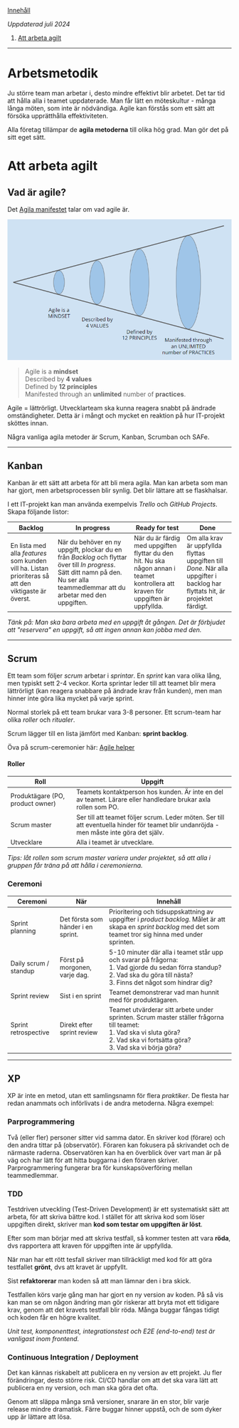 [Innehåll](README.md)

*Uppdaterad juli 2024*

1. [Att arbeta agilt](#att-arbeta-agilt)

---

# Arbetsmetodik
Ju större team man arbetar i, desto mindre effektivt blir arbetet. Det tar tid att hålla alla i teamet uppdaterade. Man får lätt en möteskultur - många långa möten, som inte är nödvändiga. Agile kan förstås som ett sätt att försöka upprätthålla effektiviteten.

Alla företag tillämpar de **agila metoderna** till olika hög grad. Man gör det på sitt eget sätt.


# Att arbeta agilt
## Vad är agile?
Det [Agila manifestet](https://agilemanifesto.org/) talar om vad agile är.

![Agile is](../img/agile.png)
> Agile is a **mindset** <br>
> Described by **4 values** <br>
> Defined by **12 principles** <br>
> Manifested through an **unlimited** number of **practices**.


Agile = lättrörligt. Utvecklarteam ska kunna reagera snabbt på ändrade omständigheter. Detta är i mångt och mycket en reaktion på hur IT-projekt sköttes innan.

Några vanliga agila metoder är Scrum, Kanban, Scrumban och SAFe.

---
## Kanban
Kanban är ett sätt att arbeta för att bli mera agila. Man kan arbeta som man har gjort, men arbetsprocessen blir synlig. Det blir lättare att se flaskhalsar.

I ett IT-projekt kan man använda exempelvis *Trello* och *GitHub Projects*. Skapa följande listor:

|Backlog |In progress |Ready for test |Done |
|-|-|-|-|
|En lista med alla *features* som kunden vill ha. Listan prioriteras så att den viktigaste är överst. |När du behöver en ny uppgift, plockar du en från *Backlog* och flyttar över till *In progress*. Sätt ditt namn på den. Nu ser alla teammedlemmar att du arbetar med den uppgiften. |När du är färdig med uppgiften flyttar du den hit. Nu ska någon annan i teamet kontrollera att kraven för uppgiften är uppfyllda. |Om alla krav är uppfyllda flyttas uppgiften till *Done*. När alla uppgifter i backlog har flyttats hit, är projektet färdigt. |

*Tänk på: Man ska bara arbeta med en uppgift åt gången. Det är förbjudet att "reservera" en uppgift, så att ingen annan kan jobba med den.*

---
## Scrum
Ett team som följer *scrum* arbetar i *sprintar*. En *sprint* kan vara olika lång, men typiskt sett 2-4 veckor. Korta sprintar leder till att teamet blir mera lättrörligt (kan reagera snabbare på ändrade krav från kunden), men man hinner inte göra lika mycket på varje sprint.

Normal storlek på ett team brukar vara 3-8 personer. Ett scrum-team har olika *roller* och *ritualer*.

Scrum lägger till en lista jämfört med Kanban: **sprint backlog**.

Öva på scrum-ceremonier här: [Agile helper](https://lejonmanen.github.io/agile-helper/)

#### Roller
| Roll | Uppgift |
|------|---------|
| Produktägare (PO, product owner) | Teamets kontaktperson hos kunden. Är inte en del av teamet. Lärare eller handledare brukar axla rollen som PO. |
| Scrum master | Ser till att teamet följer scrum. Leder möten. Ser till att eventuella hinder för teamet blir undanröjda - men måste inte göra det själv. |
| Utvecklare | Alla i teamet är utvecklare. |

*Tips: låt rollen som scrum master variera under projektet, så att alla i gruppen får träna på att hålla i ceremonierna.*

### Ceremoni
| Ceremoni | När | Innehåll |
|----------|-----|----------|
| Sprint planning       | Det första som händer i en sprint. | Prioritering och tidsuppskattning av uppgifter i *product backlog*. Målet är att skapa en *sprint backlog* med det som teamet tror sig hinna med under sprinten. |
| Daily scrum / standup | Först på morgonen, varje dag. | 5-10 minuter där alla i teamet står upp och svarar på frågorna: <br> 1. Vad gjorde du sedan förra standup? <br> 2. Vad ska du göra till nästa? <br> 3. Finns det något som hindrar dig? |
| Sprint review         | Sist i en sprint | Teamet demonstrerar vad man hunnit med för produktägaren. |
| Sprint retrospective  | Direkt efter sprint review | Teamet utvärderar sitt arbete under sprinten. Scrum master ställer frågorna till teamet: <br> 1. Vad ska vi sluta göra? <br> 2. Vad ska vi fortsätta göra? <br> 3. Vad ska vi börja göra? |


---
## XP
XP är inte en metod, utan ett samlingsnamn för flera *praktiker*. De flesta har redan anammats och införlivats i de andra metoderna. Några exempel:

### Parprogrammering
Två (eller fler) personer sitter vid samma dator. En skriver kod (förare) och den andra tittar på (observatör). Föraren kan fokusera på skrivandet och de närmaste raderna. Observatören kan ha en överblick över vart man är på väg och har lätt för att hitta buggarna i den föraren skriver. Parprogrammering fungerar bra för kunskapsöverföring mellan teammedlemmar.

### TDD
Testdriven utveckling (Test-Driven Development) är ett systematiskt sätt att arbeta, för att skriva bättre kod. I stället för att skriva kod som löser uppgiften direkt, skriver man **kod som testar om uppgiften är löst**.

Efter som man börjar med att skriva testfall, så kommer testen att vara **röda**, dvs rapportera att kraven för uppgiften inte är uppfyllda.

När man har ett rött tesfall skriver man tillräckligt med kod för att göra testfallet **grönt**, dvs att kravet är uppfyllt.

Sist **refaktorerar** man koden så att man lämnar den i bra skick.

Testfallen körs varje gång man har gjort en ny version av koden. På så vis kan man se om någon ändring man gör riskerar att bryta mot ett tidigare krav, genom att det kravets testfall blir röda. Många buggar fångas tidigt och koden får en högre kvalitet.

*Unit test, komponenttest, integrationstest och E2E (end-to-end) test är vanligast inom frontend.*


### Continuous Integration / Deployment
Det kan kännas riskabelt att publicera en ny version av ett projekt. Ju fler förändringar, desto större risk. CI/CD handlar om att det ska vara lätt att publicera en ny version, och man ska göra det ofta.

Genom att släppa många små versioner, snarare än en stor, blir varje release mindre dramatisk. Färre buggar hinner uppstå, och de som dyker upp är lättare att lösa.
